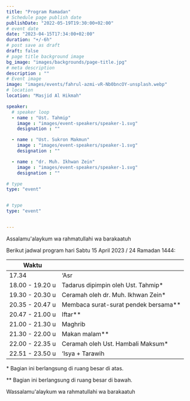 ```yaml
---
title: "Program Ramadan"
# Schedule page publish date
publishDate: "2022-05-19T19:30:00+02:00"
# event date
date: "2023-04-15T17:34:00+02:00"
duration: "+/-6h"
# post save as draft
draft: false
# page title background image
bg_image: "images/backgrounds/page-title.jpg"
# meta description
description : ""
# Event image
image: "images/events/fahrul-azmi-vR-Nb0bncOY-unsplash.webp"
# location
location: "Masjid Al Hikmah"

speaker:
  # speaker loop
  - name : "Ust. Tahmip"
    image : "images/event-speakers/speaker-1.svg"
    designation : ""

  - name : "Ust. Sukron Makmun"
    image : "images/event-speakers/speaker-1.svg"
    designation : ""

  - name : "dr. Muh. Ikhwan Zein"
    image : "images/event-speakers/speaker-1.svg"
    designation : ""

# type
type: "event"


# type
type: "event"


---
```


Assalamu'alaykum wa rahmatullahi wa barakaatuh

Berikut jadwal program hari Sabtu 15 April 2023 / 24 Ramadan 1444: 


| Waktu  |  |
|--------|-------|
| 17.34 | ‘Asr |
| 18.00 - 19.20 u        | Tadarus dipimpin oleh Ust. Tahmip* |
| 19.30 - 20.30 u | Ceramah oleh dr. Muh. Ikhwan Zein* | 
| 20.35 - 20.47 u | Membaca surat-surat pendek bersama** | 
| 20.47 - 21.00 u | Iftar** |
| 21.00 - 21.30 u | Maghrib   |
| 21.30 - 22.00 u | Makan malam** |
| 22.00 - 22.35 u | Ceramah oleh Ust. Hambali Maksum*  |
| 22.51 - 23.50 u | ‘Isya + Tarawih |

\* Bagian ini berlangsung di ruang besar di atas.

** Bagian ini berlangsung di ruang besar di bawah.

Wassalamu'alaykum wa rahmatullahi wa barakaatuh
